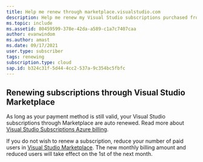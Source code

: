 ```yaml
---
title: Help me renew through marketplace.visualstudio.com
description: Help me renew my Visual Studio subscriptions purchased from marketplace.visualstudio.com.
ms.topic: include
ms.assetid: 80459599-378e-42da-a589-c1a7c7407caa
author: evanwindom
ms.author: amast
ms.date: 09/17/2021
user.type: subscriber
tags: renewing
subscription.type: cloud
sap.id: b324c31f-5d44-4cc2-537a-9c354bc5fbfc
---
```


## Renewing subscriptions through Visual Studio Marketplace 

As long as your payment method is still valid, your Visual Studio subscriptions through Marketplace are auto renewed. Read more about [Visual Studio Subscriptions Azure billing](https://docs.microsoft.com/visualstudio/subscriptions/vscloud-billing-faq). 

If you do not wish to renew a subscription, reduce your number of paid users in [Visual Studio Marketplace](https://marketplace.visualstudio.com/subscriptions). The new monthly billing amount and reduced users will take effect on the 1st of the next month. 